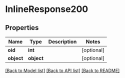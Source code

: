 # InlineResponse200

## Properties
Name | Type | Description | Notes
------------ | ------------- | ------------- | -------------
**oid** | **int** |  | [optional] 
**object** | **object** |  | [optional] 

[[Back to Model list]](../README.md#documentation-for-models) [[Back to API list]](../README.md#documentation-for-api-endpoints) [[Back to README]](../README.md)

